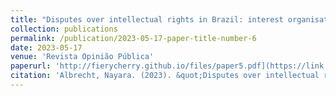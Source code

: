 ```yaml
---
title: "Disputes over intellectual rights in Brazil: interest organisations and their impacts on copyright law"
collection: publications
permalink: /publication/2023-05-17-paper-title-number-6
date: 2023-05-17
venue: 'Revista Opinião Pública'
paperurl: 'http://fierycherry.github.io/files/paper5.pdf](https://link.springer.com/article/10.1007/s43545-023-00662-2'
citation: 'Albrecht, Nayara. (2023). &quot;Disputes over intellectual rights in Brazil: interest organisations and their impacts on copyright law. &quot; <i>SN Social Sciences</i>. 1(3).'
---
```


